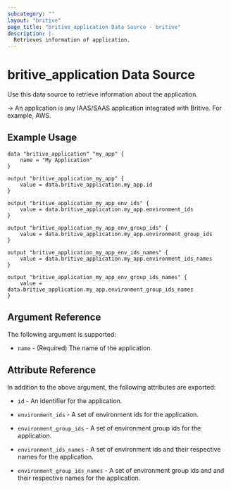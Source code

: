 ```yaml
---
subcategory: ""
layout: "britive"
page_title: "britive_application Data Source - britive"
description: |-
  Retrieves information of application.
---
```


# britive_application Data Source

Use this data source to retrieve information about the application.

-> An application is any IAAS/SAAS application integrated with Britive. For example, AWS.

## Example Usage

```hcl
data "britive_application" "my_app" {
    name = "My Application"
}

output "britive_application_my_app" {
    value = data.britive_application.my_app.id
}

output "britive_application_my_app_env_ids" {
    value = data.britive_application.my_app.environment_ids
}

output "britive_application_my_app_env_group_ids" {
    value = data.britive_application.my_app.environment_group_ids
}

output "britive_application_my_app_env_ids_names" {
    value = data.britive_application.my_app.environment_ids_names
}

output "britive_application_my_app_env_group_ids_names" {
    value = data.britive_application.my_app.environment_group_ids_names
}
```

## Argument Reference

The following argument is supported:

* `name` - (Required) The name of the application.

## Attribute Reference

In addition to the above argument, the following attributes are exported:

* `id` - An identifier for the application.

* `environment_ids` - A set of environment ids for the application.

* `environment_group_ids` - A set of environment group ids for the application.

* `environment_ids_names` - A set of environment ids and their respective names for the application.

* `environment_group_ids_names` - A set of environment group ids and and their respective names for the application.
